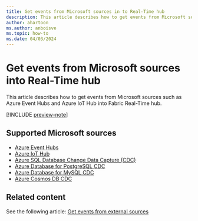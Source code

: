 ```yaml
---
title: Get events from Microsoft sources in to Real-Time hub
description: This article describes how to get events from Microsoft sources such as Azure Event Hubs and Azure IoT Hub into Fabric Real-Time hub.
author: ahartoon
ms.author: anboisve
ms.topic: how-to
ms.date: 04/03/2024
---
```


# Get events from Microsoft sources into Real-Time hub
This article describes how to get events from Microsoft sources such as Azure Event Hubs and Azure IoT Hub into Fabric Real-Time hub.

[!INCLUDE [preview-note](./includes/preview-note.md)]

## Supported Microsoft sources

- [Azure Event Hubs](add-source-azure-event-hubs.md)
- [Azure IoT Hub](add-source-azure-iot-hub.md)
- [Azure SQL Database Change Data Capture (CDC)](add-source-azure-sql-database-cdc.md)
- [Azure Database for PostgreSQL CDC](add-source-postgresql-database-cdc.md)
- [Azure Database for MySQL CDC](add-source-mysql-database-cdc.md)
- [Azure Cosmos DB CDC](add-source-mysql-database-cdc.md)

## Related content
See the following article: [Get events from external sources](get-events-external-sources.md)